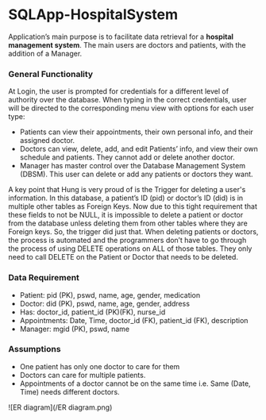 # SQLApp-HospitalSystem

Application’s main purpose is to facilitate data retrieval for a **hospital management system**. The main users are doctors and patients, with the addition of a Manager.

### General Functionality

At Login, the user is prompted for credentials for a different level of authority over the database. When typing in the correct credentials, user will be directed to the corresponding menu view with options for each user type:

- Patients can view their appointments, their own personal info, and their assigned doctor.
- Doctors can view, delete, add, and edit Patients’ info, and view their own schedule and patients. They cannot add or delete another doctor.
- Manager has master control over the Database Management System (DBSM). This user can delete or add any patients or doctors they want.

A key point that Hung is very proud of is the Trigger for deleting a user's information. In this database, a patient’s ID (pid) or doctor’s ID (did) is in multiple other tables as Foreign Keys. Now due to this tight requirement that these fields to not be NULL, it is impossible to delete a patient or doctor from the database unless deleting them from other tables where they are Foreign keys. So, the trigger did just that. When deleting patients or doctors, the process is automated and the programmers don’t have to go through the process of using DELETE operations on ALL of those tables. They only need to call DELETE on the Patient or Doctor that needs to be deleted.

### Data Requirement

- Patient: pid (PK), pswd, name, age, gender, medication 
- Doctor: did (PK), pswd, name, age, gender, address 
- Has: doctor_id, patient_id (PK)(FK), nurse_id 
- Appointments: Date, Time, doctor_id (FK), patient_id (FK), description 
- Manager: mgid (PK), pswd, name

### Assumptions

- One patient has only one doctor to care for them
- Doctors can care for multiple patients.
- Appointments of a doctor cannot be on the same time i.e. Same (Date, Time) needs different doctors.

![ER diagram](/ER diagram.png)
